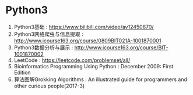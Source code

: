 # Python3
01. Python3基础 : https://www.bilibili.com/video/av12450870/<br />
02. Python3网络爬虫与信息提取 : http://www.icourse163.org/course/0809BIT021A-1001870001<br />
03. Python3数据分析与展示 : http://www.icourse163.org/course/BIT-1001870002<br />
04. LeetCode : https://leetcode.com/problemset/all/<br />
05. Bioinformatics Programming Using Python : December 2009: First Edition<br />
06. 算法图解Grokking Algorithms : An illustrated guide for programmers and other curious people(2017-3)<br />

